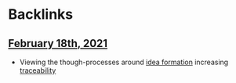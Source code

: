
# Backlinks
## [February 18th, 2021](<February 18th, 2021.md>)
- Viewing the though-processes around [idea formation](<idea formation.md>) increasing  [traceability](<traceability.md>)

